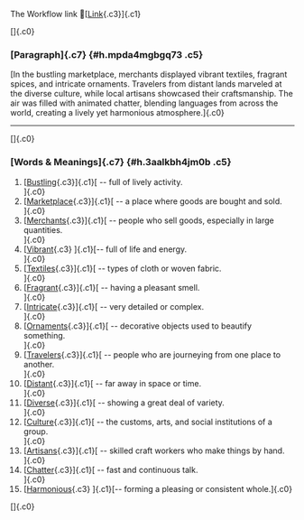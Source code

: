 The Workflow link
👏[[Link](https://www.google.com/url?q=http://www.google.com&sa=D&source=editors&ust=1757176654929825&usg=AOvVaw1UFT0VMtsXq6cSDRFicDZu){.c3}]{.c1}

[]{.c0}

### [Paragraph]{.c7} {#h.mpda4mgbgq73 .c5}

[In the bustling marketplace, merchants displayed vibrant textiles,
fragrant spices, and intricate ornaments. Travelers from distant lands
marveled at the diverse culture, while local artisans showcased their
craftsmanship. The air was filled with animated chatter, blending
languages from across the world, creating a lively yet harmonious
atmosphere.]{.c0}

------------------------------------------------------------------------

[]{.c0}

### [Words & Meanings]{.c7} {#h.3aalkbh4jm0b .c5}

1.  [[Bustling](https://www.google.com/url?q=http://www.google.com&sa=D&source=editors&ust=1757176654930506&usg=AOvVaw3_j6ezkZLLj_jrHQrqfWib){.c3}]{.c1}[ --
    full of lively activity.\
    ]{.c0}
2.  [[Marketplace](https://www.google.com/url?q=http://www.google.com&sa=D&source=editors&ust=1757176654930631&usg=AOvVaw1BXSmiCfS9eHYi6h2xgfNP){.c3}]{.c1}[ --
    a place where goods are bought and sold.\
    ]{.c0}
3.  [[Merchants](https://www.google.com/url?q=http://www.google.com&sa=D&source=editors&ust=1757176654930744&usg=AOvVaw1UhQG75mtYhjDiCEPBdfWs){.c3}]{.c1}[ --
    people who sell goods, especially in large quantities.\
    ]{.c0}
4.  [[Vibrant](https://www.google.com/url?q=http://www.google.com&sa=D&source=editors&ust=1757176654930893&usg=AOvVaw3t5h-XnIgouZ_glbRkkUcZ){.c3}
    ]{.c1}[-- full of life and energy.\
    ]{.c0}
5.  [[Textiles](https://www.google.com/url?q=http://www.google.com&sa=D&source=editors&ust=1757176654930992&usg=AOvVaw2TOfos2PVBaqUMzFsUMYjv){.c3}]{.c1}[ --
    types of cloth or woven fabric.\
    ]{.c0}
6.  [[Fragrant](https://www.google.com/url?q=http://www.google.com&sa=D&source=editors&ust=1757176654931120&usg=AOvVaw0umc5qIW4zTyTNDwvJ3Lem){.c3}]{.c1}[ --
    having a pleasant smell.\
    ]{.c0}
7.  [[Intricate](https://www.google.com/url?q=http://www.google.com&sa=D&source=editors&ust=1757176654931227&usg=AOvVaw1hjL9gWnPghDbAXEuH840d){.c3}]{.c1}[ --
    very detailed or complex.\
    ]{.c0}
8.  [[Ornaments](https://www.google.com/url?q=http://www.google.com&sa=D&source=editors&ust=1757176654931322&usg=AOvVaw1F94duM8ekS-mEy3dHwVJe){.c3}]{.c1}[ --
    decorative objects used to beautify something.\
    ]{.c0}
9.  [[Travelers](https://www.google.com/url?q=http://www.google.com&sa=D&source=editors&ust=1757176654931447&usg=AOvVaw3wlG1Vv4SWHawJTDdR6iJk){.c3}]{.c1}[ --
    people who are journeying from one place to another.\
    ]{.c0}
10. [[Distant](https://www.google.com/url?q=http://www.google.com&sa=D&source=editors&ust=1757176654931565&usg=AOvVaw12jZKr1JfqQ_HNYiAIhYs_){.c3}]{.c1}[ --
    far away in space or time.\
    ]{.c0}
11. [[Diverse](https://www.google.com/url?q=http://www.google.com&sa=D&source=editors&ust=1757176654931661&usg=AOvVaw0LWUBsHQgc0Wu01BB-RFhb){.c3}]{.c1}[ --
    showing a great deal of variety.\
    ]{.c0}
12. [[Culture](https://www.google.com/url?q=http://www.google.com&sa=D&source=editors&ust=1757176654931757&usg=AOvVaw0pydpW6NK2FK5CVrT2F2kl){.c3}]{.c1}[ --
    the customs, arts, and social institutions of a group.\
    ]{.c0}
13. [[Artisans](https://www.google.com/url?q=http://www.google.com&sa=D&source=editors&ust=1757176654931878&usg=AOvVaw1nEZQ3GeS6oPXaiZ4KttuW){.c3}]{.c1}[ --
    skilled craft workers who make things by hand.\
    ]{.c0}
14. [[Chatter](https://www.google.com/url?q=http://www.google.com&sa=D&source=editors&ust=1757176654931998&usg=AOvVaw2VtflWS6BoHqZPZuawKAo4){.c3}]{.c1}[ --
    fast and continuous talk.\
    ]{.c0}
15. [[Harmonious](https://www.google.com/url?q=http://www.google.com&sa=D&source=editors&ust=1757176654932102&usg=AOvVaw2L4mzbyCcm_K_J2lv378VW){.c3}
    ]{.c1}[-- forming a pleasing or consistent whole.]{.c0}

[]{.c0}

